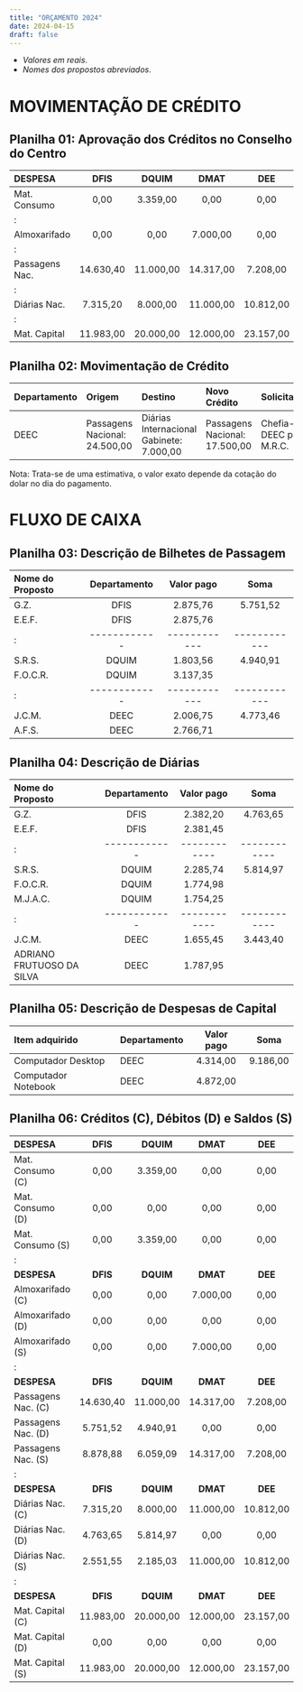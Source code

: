 ```yaml
---
title: "ORÇAMENTO 2024"
date: 2024-04-15
draft: false
---
```



- _Valores em reais_.
- _Nomes dos propostos abreviados_.



# MOVIMENTAÇÃO DE CRÉDITO


## Planilha 01: Aprovação dos Créditos no Conselho do Centro

|DESPESA            |DFIS      |DQUIM     |DMAT      |DEE       |DEEC      |DCC       |DAU       |Centro    |
|:----------------  |:-----:   |:-----:   |:-----:   |:-----:   |:-----:   |:-----:   |:-----:   |:-----:   |
|Mat. Consumo       |0,00      |3.359,00  |0,00      |0,00      |11.000,00 |0,00      |3.500,00  |4.000,00  |
|:                  |          |          |          |          |          |          |          |          |
|Almoxarifado       |0,00      |0,00      |7.000,00  |0,00      |1.500,00  |1.936,25  |3.500,00  |10.000,00 |
|:                  |          |          |          |          |          |          |          |          |
|Passagens Nac.     |14.630,40 |11.000,00 |14.317,00 |7.208,00  |24.500,00 |16.000,00 |8.000,00  |8.000,00  |
|:                  |          |          |          |          |          |          |          |          |
|Diárias Nac.       |7.315,20  |8.000,00  |11.000,00 |10.812,00 |10.500,00 |20.000,00 |8.000,00  |7.353,39  |
|:                  |          |          |          |          |          |          |          |          |
|Mat. Capital       |11.983,00 |20.000,00 |12.000,00 |23.157,00 |25.057,00 |0,00      |13.644,00 |5.725,00  |



## Planilha 02: Movimentação de Crédito

|Departamento   |Origem           |Destino        |Novo Crédito   |Solicitante    |
|:--------------|:--------------  |:--------------|:--------------|:--------------|
|DEEC|Passagens Nacional: 24.500,00|Diárias Internacional Gabinete: 7.000,00|Passagens Nacional: 17.500,00|Chefia--DEEC para M.R.C.|


Nota: Trata-se de uma estimativa, o valor exato depende da cotação do dolar no dia do pagamento.



# FLUXO DE CAIXA


## Planilha 03: Descrição de Bilhetes de Passagem

| Nome do Proposto                   | Departamento | Valor pago   | Soma         |
| :--------------------------------- | :----------: | :----------: | :----------: |
| G.Z.                               | DFIS         | 2.875,76     | 5.751,52     |
| E.E.F.                             | DFIS         | 2.875,76     |              |
|:                                   | ------------ | ------------ | ------------ |
| S.R.S.                             | DQUIM        | 1.803,56     | 4.940,91     |
| F.O.C.R.                           | DQUIM        | 3.137,35     |              |
|:                                   | ------------ | ------------ | ------------ |
| J.C.M.                             | DEEC         | 2.006,75     | 4.773,46     |
| A.F.S.                             | DEEC         | 2.766,71     |              |


## Planilha 04: Descrição de Diárias

| Nome do Proposto                   | Departamento | Valor pago   | Soma         |
| :--------------------------------- | :----------: | :----------: | :----------: |
| G.Z.                               | DFIS         | 2.382,20     | 4.763,65     |
| E.E.F.                             | DFIS         | 2.381,45     |              |
|:                                   | ------------ | ------------ | ------------ |
| S.R.S.                             | DQUIM        | 2.285,74     | 5.814,97     |
| F.O.C.R.                           | DQUIM        | 1.774,98     |              |
| M.J.A.C.                           | DQUIM        | 1.754,25     |              |
|:                                   | ------------ | ------------ | ------------ |
| J.C.M.                             | DEEC         | 1.655,45     | 3.443,40     |
| ADRIANO FRUTUOSO DA SILVA          | DEEC         | 1.787,95     |              |


## Planilha 05: Descrição de Despesas de Capital

| Item adquirido                     | Departamento | Valor pago   | Soma         |
| :--------------------------------- | :----------- | :----------: | :----------: |
| Computador Desktop                 | DEEC         | 4.314,00     | 9.186,00     |
| Computador Notebook                | DEEC         | 4.872,00     |              |


 

## Planilha 06: Créditos (C), Débitos (D) e Saldos (S)

|DESPESA            |DFIS      |DQUIM     |DMAT      |DEE       |DEEC      |DCC       |DAU       |Centro    |
|:----------------  |:-----:   |:-----:   |:-----:   |:-----:   |:-----:   |:-----:   |:-----:   |:-----:   |
|Mat. Consumo (C)   |0,00      |3.359,00  |0,00      |0,00      |11.000,00 |0,00      |3.500,00  |4.000,00  |
|Mat. Consumo (D)   |0,00      |0,00      |0,00      |0,00      |0,00      |0,00      |0,00      |0,00      |
|Mat. Consumo (S)   |0,00      |3.359,00  |0,00      |0,00      |11.000,00 |0,00      |3.500,00  |4.000,00  |
|:                  |          |          |          |          |          |          |          |          |
|**DESPESA**        |**DFIS**  |**DQUIM** |**DMAT**  |**DEE**   |**DEEC**  |**DCC**   |**DAU**   |**Centro**|
|Almoxarifado (C)   |0,00      |0,00      |7.000,00  |0,00      |1.500,00  |1.936,25  |3.500,00  |10.000,00 |
|Almoxarifado (D)   |0,00      |0,00      |0,00      |0,00      |0,00      |0,00      |0,00      |0,00      |
|Almoxarifado (S)   |0,00      |0,00      |7.000,00  |0,00      |1.500,00  |1.936,25  |3.500,00  |10.000,00 |
|:                  |          |          |          |          |          |          |          |          |
|**DESPESA**        |**DFIS**  |**DQUIM** |**DMAT**  |**DEE**   |**DEEC**  |**DCC**   |**DAU**   |**Centro**|
|Passagens Nac. (C) |14.630,40 |11.000,00 |14.317,00 |7.208,00  |17.500,00 |16.000,00 |8.000,00  |8.000,00  |
|Passagens Nac. (D) |5.751,52  |4.940,91  |0,00      |0,00      |4.773,46  |0,00      |0,00      |0,00      |
|Passagens Nac. (S) |8.878,88  |6.059,09  |14.317,00 |7.208,00  |12.726,54 |16.000,00 |8.000,00  |8.000,00  |
|:                  |          |          |          |          |          |          |          |          |
|**DESPESA**        |**DFIS**  |**DQUIM** |**DMAT**  |**DEE**   |**DEEC**  |**DCC**   |**DAU**   |**Centro**|
|Diárias Nac. (C)   |7.315,20  |8.000,00  |11.000,00 |10.812,00 |10.500,00 |20.000,00 |8.000,00  |7.353,39  |
|Diárias Nac. (D)   |4.763,65  |5.814,97  |0,00      |0,00      |3.443,40  |0,00      |0,00      |0,00      |
|Diárias Nac. (S)   |2.551,55  |2.185,03  |11.000,00 |10.812,00 |7.056,60  |20.000,00 |8.000,00  |7.353,39  |
|:                  |          |          |          |          |          |          |          |          |
|**DESPESA**        |**DFIS**  |**DQUIM** |**DMAT**  |**DEE**   |**DEEC**  |**DCC**   |**DAU**   |**Centro**|
|Mat. Capital (C)   |11.983,00 |20.000,00 |12.000,00 |23.157,00 |25.057,00 |0,00      |13.644,00 |5.725,00  |
|Mat. Capital (D)   |0,00      |0,00      |0,00      |0,00      |9.186,00  |0,00      |0,00      |0,00      |
|Mat. Capital (S)   |11.983,00 |20.000,00 |12.000,00 |23.157,00 |15.871,00 |0,00      |13.644,00 |5.725,00  |


